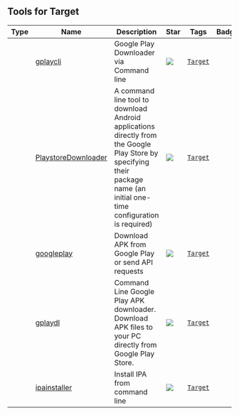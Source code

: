 
## Tools for Target

| Type | Name | Description | Star | Tags | Badges |
| --- | --- | --- | --- | --- | --- |
||[gplaycli](https://github.com/matlink/gplaycli)|Google Play Downloader via Command line|![](https://img.shields.io/github/stars/matlink/gplaycli?label=%20)|[`Target`](/categorize/tags/Target.md)||
||[PlaystoreDownloader](https://github.com/ClaudiuGeorgiu/PlaystoreDownloader)|A command line tool to download Android applications directly from the Google Play Store by specifying their package name (an initial one-time configuration is required)|![](https://img.shields.io/github/stars/ClaudiuGeorgiu/PlaystoreDownloader?label=%20)|[`Target`](/categorize/tags/Target.md)||
||[googleplay](https://github.com/89z/googleplay)|Download APK from Google Play or send API requests|![](https://img.shields.io/github/stars/89z/googleplay?label=%20)|[`Target`](/categorize/tags/Target.md)||
||[gplaydl](https://github.com/rehmatworks/gplaydl)|Command Line Google Play APK downloader. Download APK files to your PC directly from Google Play Store.|![](https://img.shields.io/github/stars/rehmatworks/gplaydl?label=%20)|[`Target`](/categorize/tags/Target.md)||
||[ipainstaller](https://github.com/autopear/ipainstaller)|Install IPA from command line|![](https://img.shields.io/github/stars/autopear/ipainstaller?label=%20)|[`Target`](/categorize/tags/Target.md)||

